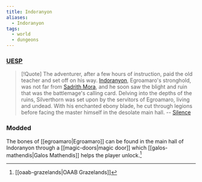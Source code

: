 ```yaml
---
title: Indoranyon
aliases:
  - Indoranyon
tags:
  - world
  - dungeons
---
```

### [UESP](https://en.uesp.net/wiki/Morrowind:Indoranyon)
> [!Quote]
> The adventurer, after a few hours of instruction, paid the old teacher and set off on his way. [Indoranyon](https://en.uesp.net/wiki/Morrowind:Indoranyon "Morrowind:Indoranyon"), Egroamaro's stronghold, was not far from [Sadrith Mora](https://en.uesp.net/wiki/Morrowind:Sadrith_Mora "Morrowind:Sadrith Mora"), and he soon saw the blight and ruin that was the battlemage's calling card. Delving into the depths of the ruins, Silverthorn was set upon by the servitors of Egroamaro, living and undead. With his enchanted ebony blade, he cut through legions before facing the master himself in the desolate main hall.
> -- [Silence](https://en.uesp.net/wiki/Morrowind:Silence_(book))
### Modded
The bones of [[egroamaro|Egroamaro]] can be found in the main hall of Indoranyon through a [[magic-doors|magic door]] which [[galos-mathendis|Galos Mathendis]] helps the player unlock.[^1]

[^1]: [[oaab-grazelands|OAAB Grazelands]]